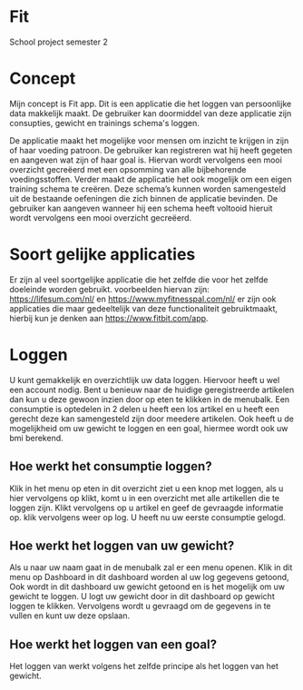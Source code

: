 
# Fit
School project semester 2

# Concept
Mijn concept is Fit app. Dit is een applicatie die het loggen van persoonlijke data makkelijk maakt. De gebruiker kan doormiddel van deze applicatie zijn consupties, gewicht en trainings schema's loggen. 

De applicatie maakt het mogelijke voor mensen om inzicht te krijgen in zijn of haar voeding patroon. De gebruiker kan registreren wat hij heeft gegeten en aangeven wat zijn of haar goal is. Hiervan wordt vervolgens een mooi overzicht gecreëerd met een opsomming van alle bijbehorende voedingsstoffen. 
Verder maakt de applicatie het ook mogelijk om een eigen training schema te creëren. Deze schema’s kunnen worden samengesteld uit de bestaande oefeningen die zich binnen de applicatie bevinden. De gebruiker kan aangeven wanneer hij een schema heeft voltooid hieruit wordt vervolgens een mooi overzicht gecreëerd.  

# Soort gelijke applicaties
Er zijn al veel soortgelijke applicatie die het zelfde die voor het zelfde doeleinde worden gebruikt. voorbeelden hiervan zijn: https://lifesum.com/nl/ en https://www.myfitnesspal.com/nl/ er zijn ook applicaties die maar gedeeltelijk van deze functionaliteit gebruiktmaakt, hierbij kun je denken aan https://www.fitbit.com/app. 

# Loggen
U kunt gemakkelijk en overzichtlijk uw data loggen. Hiervoor heeft u wel een account nodig. Bent u benieuw naar de huidige geregistreerde artikelen dan kun u deze gewoon inzien door op eten te klikken in de menubalk. 
Een consumptie is optedelen in 2 delen u heeft een los artikel en u heeft een gerecht deze kan samengesteld zijn door meedere artikelen. 
Ook heeft u de mogelijkheid om uw gewicht te loggen en een goal, hiermee wordt ook uw bmi berekend. 

## Hoe werkt het consumptie loggen?
Klik in het menu op eten in dit overzicht ziet u een knop met loggen, als u hier vervolgens op klikt, komt u in een overzicht met alle artikellen die te loggen zijn. Klikt vervolgens op u artikel en geef de gevraagde informatie op. klik vervolgens weer op log. U heeft nu uw eerste consumptie gelogd. 

## Hoe werkt het loggen van uw gewicht?
Als u naar uw naam gaat in de menubalk zal er een menu openen. Klik in dit menu op Dashboard in dit dashboard worden al uw log gegevens getoond, Ook wordt in dit dashboard uw gewicht getoond en is het mogelijk om uw gewicht te loggen. U logt uw gewicht door in dit dashboard op gewicht loggen te klikken. Vervolgens wordt u gevraagd om de gegevens in te vullen en kunt uw deze opslaan. 


## Hoe werkt het loggen van een goal?
Het loggen van werkt volgens het zelfde principe als het loggen van het gewicht. 

